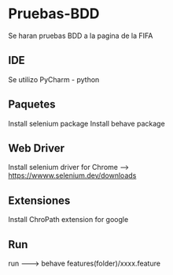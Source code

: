 # Pruebas-BDD
Se haran pruebas BDD a la pagina de la FIFA

## IDE
Se utilizo PyCharm - python

## Paquetes
Install selenium package
Install behave package

## Web Driver
Install selenium driver for Chrome --> https://wwww.selenium.dev/downloads

## Extensiones
Install ChroPath extension for google 

## Run
run ---> behave features(folder)/xxxx.feature
